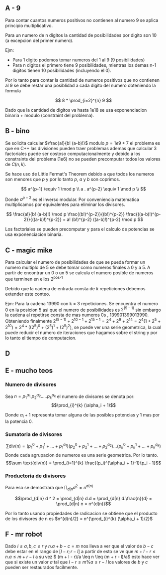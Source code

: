 

## A - 9

Para contar cuantos numeros positivos no contienen al numero 9 se aplica principio multiplicativo.

Para un numero de n digitos la cantidad de posibilidades por digito son 10 (a excepcion del primer numero). 

Ejm: 
- Para 1 digito podemos tomar numeros del 1 al 9 (9 posibilidades)
- Para n digitos el primero tiene 9 posibilidades, mientras los demas n-1 digitos tienen 10 posibilidades (incluyendo el 0).

Por lo tanto para contar la cantidad de numeros positivos que no contienen al 9 se debe restar una posiblidad a cada digito del numero obteniendo la formula

$$
8 * \prod_{i=2}^{n} 9
$$

Dado que la cantidad de digitos va hasta 1e18 se usa exponenciacion binaria + modulo (constraint del problema).

## B - bino
Se solicita calcular $\frac{a!}{b! (a-b)!}$ modulo $p=1e9+7$ el problema es que en C++ las divisiones pueden traer problemas ademas que calcular 3 factoriales puede ser costoso computacionalmente y debido a los constraints del problema (1e6) no se pueden precomputar todos los valores de $C(n, k)$.

Se hace uso de Little Fermat's Theorem debido a que todos los numeros son menores que $p$ y por lo tanto $p$, $a$ y $b$ son coprimos.

$$
a^{p-1} \equiv 1 \mod p \\
a . a^{p-2} \equiv 1 \mod p \\
$$

Donde $a^{p-2}$ es el inverso modular. Por conveniencia matematica multiplicamos por equivalentes para eliminar los divisores.

$$
\frac{a!}{b! (a-b)!} \mod p \frac{(b!)^{p-2}}{(b!)^{p-2}} \frac{((a-b)!)^{p-2}}{((a-b)!)^{p-2}} = a! (b!)^{p-2} ((a-b)!)^{p-2} \mod p
$$

Los factoriales se pueden precomputar y para el calculo de potencias se usa exponenciacion binaria.

## C - magic mike
Para calcular el numero de posibilidades de que se pueda formar un numero multiplo de 5 se debe tomar como numeros finales a 0 y a 5.
A partir de encontrar un 0 o un 5 se calcula el numero posible de numeros que terminen en ellos $2^\text{pos-1}$

Debido que la cadena de entrada consta de $k$ repeticiones debemos extender este conteo.

Ejm: Para la cadena 13990 con k = 3 repeticiones.
Se encuentra el numero 0 en la posicion 5 asi que el numero de posibilidades es $2^{(5-1)}$ sin embargo la cadena al repetirse consta de mas numeros 0s
, 139901399013990. Obteniendo finalmente $2^(5-1) + 2^{10-1} + 2^{15-1} = 2^4 + 2^9 + 2^14 = 2^4 (1 + 2^5 + 2^10) = 2^4 * ((2^5)^0 + (2^5)^1 + (2^5)^2)$, se puede ver una serie geometrica, la cual puede reducir el numero de iteraciones que hagamos sobre el string y por lo tanto el tiempo de computacion.

## D 
## E - mucho teos

### Numero de divisores
Sea $n = {p_1}^{\alpha_1} . {p_2}^{\alpha_2} . ... . {p_k}^{\alpha_k}$ el numero de divisores se denota por:
$$\prod_{i}^{k} (\alpha_i + 1)$$

Donde $\alpha_i + 1$ representa tomar alguna de las posibles potencias y 1 mas por la potencia 0.

### Sumatoria de divisores
$$\sum \text{div(n)} = ({p_1}^0 + {p_1}^1 + ... + {p_1}^{\alpha_1}) ({p_2}^0 + {p_2}^1 + ... + {p_2}^{\alpha_2}) ... ({p_k}^0 + {p_k}^1 + ... + {p_k}^{\alpha_k})$$
Donde cada agrupacion de numeros es una serie geometrica. Por lo tanto.
$$\sum \text{div(n)} = \prod_{i=1}^{k} \frac{(p_i)^{\alpha_i + 1}-1}{p_i - 1}$$

### Productoria de divisores
Para eso se demostrara que $\prod_{d|n} d ^ 2= n^{d(n)}$

$$\prod_{d|n} d ^ 2 = \prod_{d|n} d.d = \prod_{d|n} d.\frac{n}{d} = \prod_{d|n} n = n^{d(n)}$$

Por lo tanto usando propiedades de radicacion se obtiene que el producto de los divisores de n es $n^{d(n)/2} = n^{\prod_{i}^{k} (\alpha_i + 1)/2}$

## F - mr robot 

Dado $l \leq a,b,c \leq r$ y $n.a + b - c = m$ nos lleva a ver que el valor de $b-c$ debe estar en el rango de $[l-r; r-l]$ a partir de esto se ve que $m + l - r \leq n.a \leq m + r - l$ a su vez $ (m + l - r)/a \leq n \leq (m + r - l)/a$ esto hace ver que si existe un valor $a$ tal que $l - r\leq m\%a \leq r-l$ los valores de $b$ y $c$ pueden ser restaurados facilmente.



